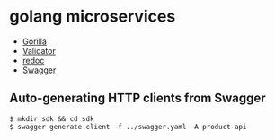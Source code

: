 # 
# golang microservices
- [Gorilla](https://www.gorillatoolkit.org/)
- [Validator](https://pkg.go.dev/github.com/go-playground/validator?utm_source=godoc)
- [redoc](https://github.com/Redocly/redoc)
- [Swagger](https://goswagger.io/)

## Auto-generating HTTP clients from Swagger

```
$ mkdir sdk && cd sdk
$ swagger generate client -f ../swagger.yaml -A product-api
```